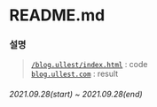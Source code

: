 # README.md  
### 설명
> [`/blog.ullest/index.html`](https://github.com/seokwonmin-1124/blog.ullest/blob/main/blog.ullest/index.html) : code<br>
> [`blog.ullest.com`](https://blog.ullest.com/) : result
###### 2021.09.28(start) ~ 2021.09.28(end)
